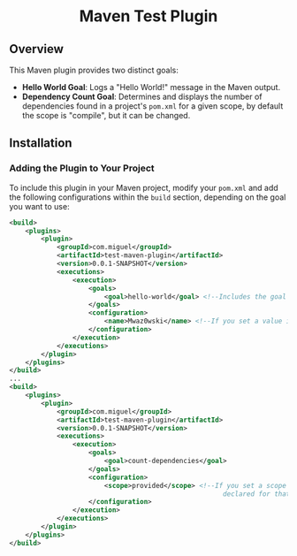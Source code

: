 <h1 align="center">Maven Test Plugin</h1>

## Overview

This Maven plugin provides two distinct goals:

- **Hello World Goal**: Logs a "Hello World!" message in the Maven output.
- **Dependency Count Goal**: Determines and displays the number of dependencies found in a project's `pom.xml` for a given scope, by default the scope is "compile", but it can be changed.

## Installation

### Adding the Plugin to Your Project

To include this plugin in your Maven project, modify your `pom.xml` and add the following configurations within the `build` section, depending on the goal you want to use:

```xml
<build>
    <plugins>
        <plugin>
            <groupId>com.miguel</groupId>
            <artifactId>test-maven-plugin</artifactId>
            <version>0.0.1-SNAPSHOT</version>
            <executions>
                <execution>
                    <goals>
                        <goal>hello-world</goal> <!--Includes the goal that logs the "Hello, World!" message-->
                    </goals>
                    <configuration>
                        <name>Mwaz0wski</name> <!--If you set a value in the parameter name, or you set the parameter when running the maven command with -Dname, instead of "Hello, World!", it will be logged "Hello, ${name}!"-->
                    </configuration>
                </execution>
            </executions>
        </plugin>
    </plugins>
</build>
...
<build>
    <plugins>
        <plugin>
            <groupId>com.miguel</groupId>
            <artifactId>test-maven-plugin</artifactId>
            <version>0.0.1-SNAPSHOT</version>
            <executions>
                <execution>
                    <goals>
                        <goal>count-dependencies</goal>
                    </goals>
                    <configuration>
                        <scope>provided</scope> <!--If you set a scope in the parameter of the same name, the dependencies checked will be the ones
                                                      declared for that scope in the pom.xml. By default the scope checked is compile-->
                    </configuration>
                </execution>
            </executions>
        </plugin>
    </plugins>
</build>
